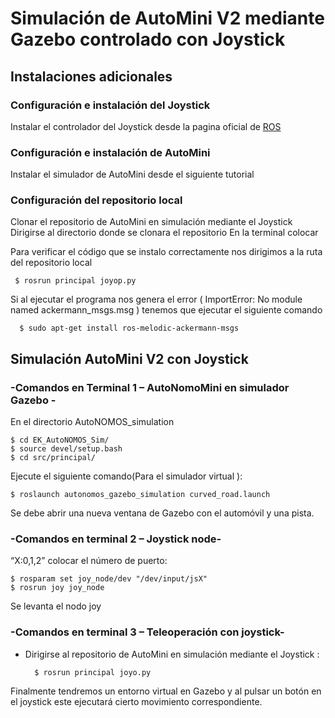 


# Simulación de AutoMini V2 mediante Gazebo controlado con Joystick

## Instalaciones adicionales

### Configuración e instalación del Joystick

Instalar el controlador del Joystick desde la pagina oficial de [ROS](http://wiki.ros.org/joy/Tutorials/ConfiguringALinuxJoystick#Installing)

### Configuración e instalación de AutoMini

Instalar el simulador de AutoMini desde el siguiente tutorial 

### Configuración del repositorio local   

Clonar el repositorio de   AutoMini en simulación  mediante el Joystick
Dirigirse al directorio donde se clonara el repositorio
En la terminal colocar


Para verificar  el código que se instalo correctamente nos dirigimos a la ruta del repositorio local 

```
 $ rosrun principal joyop.py   
```

Si al ejecutar el programa nos genera el error ( ImportError: No module named ackermann_msgs.msg ) tenemos que ejecutar el siguiente comando 

```
  $ sudo apt-get install ros-melodic-ackermann-msgs
```

##  Simulación AutoMini V2 con Joystick


### -Comandos en Terminal 1  – AutoNomoMini en simulador Gazebo -

 En el directorio AutoNOMOS_simulation 
```
$ cd EK_AutoNOMOS_Sim/
$ source devel/setup.bash
$ cd src/principal/
```

Ejecute el siguiente comando(Para el simulador virtual ):

```
$ roslaunch autonomos_gazebo_simulation curved_road.launch
```

Se debe abrir una nueva ventana de Gazebo con el automóvil y una pista.


### -Comandos en terminal 2 – Joystick node-

“X:0,1,2” colocar el número de puerto:
```
$ rosparam set joy_node/dev "/dev/input/jsX"
$ rosrun joy joy_node                        
```

  Se levanta el nodo joy
 
### -Comandos en terminal 3 – Teleoperación con joystick-


- Dirigirse al  repositorio de AutoMini en simulación  mediante el Joystick :

        $ rosrun principal joyo.py

Finalmente tendremos un entorno virtual en Gazebo y al pulsar un botón en el joystick este ejecutará cierto movimiento correspondiente.
